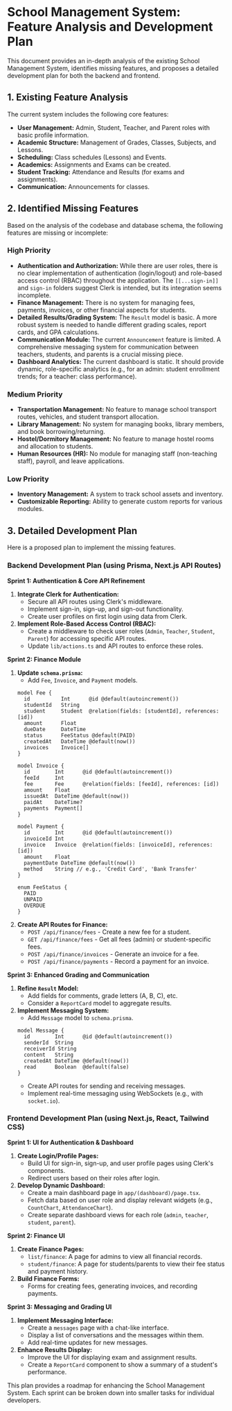 # School Management System: Feature Analysis and Development Plan

This document provides an in-depth analysis of the existing School Management System, identifies missing features, and proposes a detailed development plan for both the backend and frontend.

## 1. Existing Feature Analysis

The current system includes the following core features:

*   **User Management:** Admin, Student, Teacher, and Parent roles with basic profile information.
*   **Academic Structure:** Management of Grades, Classes, Subjects, and Lessons.
*   **Scheduling:** Class schedules (Lessons) and Events.
*   **Academics:** Assignments and Exams can be created.
*   **Student Tracking:** Attendance and Results (for exams and assignments).
*   **Communication:** Announcements for classes.

## 2. Identified Missing Features

Based on the analysis of the codebase and database schema, the following features are missing or incomplete:

### High Priority

*   **Authentication and Authorization:** While there are user roles, there is no clear implementation of authentication (login/logout) and role-based access control (RBAC) throughout the application. The `[[...sign-in]]` and `sign-in` folders suggest Clerk is intended, but its integration seems incomplete.
*   **Finance Management:** There is no system for managing fees, payments, invoices, or other financial aspects for students.
*   **Detailed Results/Grading System:** The `Result` model is basic. A more robust system is needed to handle different grading scales, report cards, and GPA calculations.
*   **Communication Module:** The current `Announcement` feature is limited. A comprehensive messaging system for communication between teachers, students, and parents is a crucial missing piece.
*   **Dashboard Analytics:** The current dashboard is static. It should provide dynamic, role-specific analytics (e.g., for an admin: student enrollment trends; for a teacher: class performance).

### Medium Priority

*   **Transportation Management:** No feature to manage school transport routes, vehicles, and student transport allocation.
*   **Library Management:** No system for managing books, library members, and book borrowing/returning.
*   **Hostel/Dormitory Management:** No feature to manage hostel rooms and allocation to students.
*   **Human Resources (HR):** No module for managing staff (non-teaching staff), payroll, and leave applications.

### Low Priority

*   **Inventory Management:** A system to track school assets and inventory.
*   **Customizable Reporting:** Ability to generate custom reports for various modules.

## 3. Detailed Development Plan

Here is a proposed plan to implement the missing features.

### Backend Development Plan (using Prisma, Next.js API Routes)

**Sprint 1: Authentication & Core API Refinement**

1.  **Integrate Clerk for Authentication:**
    *   Secure all API routes using Clerk's middleware.
    *   Implement sign-in, sign-up, and sign-out functionality.
    *   Create user profiles on first login using data from Clerk.
2.  **Implement Role-Based Access Control (RBAC):**
    *   Create a middleware to check user roles (`Admin`, `Teacher`, `Student`, `Parent`) for accessing specific API routes.
    *   Update `lib/actions.ts` and API routes to enforce these roles.

**Sprint 2: Finance Module**

1.  **Update `schema.prisma`:**
    *   Add `Fee`, `Invoice`, and `Payment` models.
    ```prisma
    model Fee {
      id          Int      @id @default(autoincrement())
      studentId   String
      student     Student  @relation(fields: [studentId], references: [id])
      amount      Float
      dueDate     DateTime
      status      FeeStatus @default(PAID)
      createdAt   DateTime @default(now())
      invoices    Invoice[]
    }

    model Invoice {
      id        Int      @id @default(autoincrement())
      feeId     Int
      fee       Fee      @relation(fields: [feeId], references: [id])
      amount    Float
      issuedAt  DateTime @default(now())
      paidAt    DateTime?
      payments  Payment[]
    }

    model Payment {
      id        Int      @id @default(autoincrement())
      invoiceId Int
      invoice   Invoice  @relation(fields: [invoiceId], references: [id])
      amount    Float
      paymentDate DateTime @default(now())
      method    String // e.g., 'Credit Card', 'Bank Transfer'
    }

    enum FeeStatus {
      PAID
      UNPAID
      OVERDUE
    }
    ```
2.  **Create API Routes for Finance:**
    *   `POST /api/finance/fees` - Create a new fee for a student.
    *   `GET /api/finance/fees` - Get all fees (admin) or student-specific fees.
    *   `POST /api/finance/invoices` - Generate an invoice for a fee.
    *   `POST /api/finance/payments` - Record a payment for an invoice.

**Sprint 3: Enhanced Grading and Communication**

1.  **Refine `Result` Model:**
    *   Add fields for comments, grade letters (A, B, C), etc.
    *   Consider a `ReportCard` model to aggregate results.
2.  **Implement Messaging System:**
    *   Add `Message` model to `schema.prisma`.
    ```prisma
    model Message {
      id        Int      @id @default(autoincrement())
      senderId  String
      receiverId String
      content   String
      createdAt DateTime @default(now())
      read      Boolean  @default(false)
    }
    ```
    *   Create API routes for sending and receiving messages.
    *   Implement real-time messaging using WebSockets (e.g., with `socket.io`).

### Frontend Development Plan (using Next.js, React, Tailwind CSS)

**Sprint 1: UI for Authentication & Dashboard**

1.  **Create Login/Profile Pages:**
    *   Build UI for sign-in, sign-up, and user profile pages using Clerk's components.
    *   Redirect users based on their roles after login.
2.  **Develop Dynamic Dashboard:**
    *   Create a main dashboard page in `app/(dashboard)/page.tsx`.
    *   Fetch data based on user role and display relevant widgets (e.g., `CountChart`, `AttendanceChart`).
    *   Create separate dashboard views for each role (`admin`, `teacher`, `student`, `parent`).

**Sprint 2: Finance UI**

1.  **Create Finance Pages:**
    *   `list/finance`: A page for admins to view all financial records.
    *   `student/finance`: A page for students/parents to view their fee status and payment history.
2.  **Build Finance Forms:**
    *   Forms for creating fees, generating invoices, and recording payments.

**Sprint 3: Messaging and Grading UI**

1.  **Implement Messaging Interface:**
    *   Create a `messages` page with a chat-like interface.
    *   Display a list of conversations and the messages within them.
    *   Add real-time updates for new messages.
2.  **Enhance Results Display:**
    *   Improve the UI for displaying exam and assignment results.
    *   Create a `ReportCard` component to show a summary of a student's performance.

This plan provides a roadmap for enhancing the School Management System. Each sprint can be broken down into smaller tasks for individual developers.